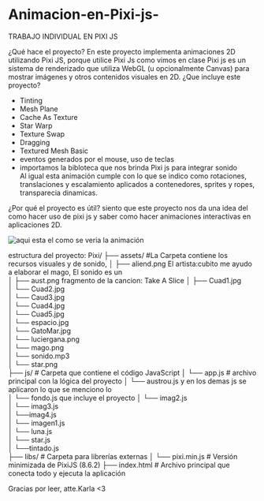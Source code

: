 # Animacion-en-Pixi-js-
TRABAJO INDIVIDUAL EN PIXI JS 

¿Qué hace el proyecto?
En este proyecto implementa animaciones 2D utilizando Pixi JS, porque utilice Pixi Js como vimos en clase Pixi js es un sistema de renderizado que utiliza WebGL (u opcionalmente Canvas) para mostrar imágenes y otros contenidos visuales en 2D.
¿Que incluye este proyecto? 
- Tinting
- Mesh Plane
- Cache As Texture
- Star Warp
- Texture Swap
- Dragging
- Textured Mesh Basic
- eventos generados por el mouse, uso de  teclas
- importamos la bibloteca que nos brinda Pixi js para integrar sonido   
Al igual esta animación cumple con lo que se indico como rotaciones, translaciones y escalamiento aplicados a contenedores, sprites y ropes, transparecia dinamicas.

¿Por qué el proyecto es útil?
siento que este proyecto nos da una idea del como hacer uso de pixi js y saber como hacer animaciones interactivas en aplicaciones 2D.

![aqui esta el como se veria la animación](https://github.com/user-attachments/assets/a8054185-87e6-4123-a954-436d80630034)

estructura del proyecto: 
Pixi/
├── assets/         #La  Carpeta contiene los recursos visuales y de sonido,
│   ├── aliend.png     El artista:cubito me ayudo a elaborar el mago, El sonido es un  
│   ├── aust.png       fragmento de la cancion: Take A Slice 
│   ├── Cuad1.jpg     
│   └── Cuad2.jpg     
│   └── Caud3.jpg     
│   └── Cuad4.jpg     
│   └── Cuad5.jpg       
│   └── espacio.jpg     
│   └── GatoMar.jpg     
│   └── luciergana.png   
│   └── mago.png         
│   └── sonido.mp3         
│   └── star.png           
├── js/                 # Carpeta que contiene el código JavaScript
│   └── app.js         # archivo principal con la lógica del proyecto 
│   └── austrou.js        y en los demas js se aplicaron lo que se menciono lo  
│   └── fondo.js           que incluye el proyecto 
│   └── imag2.js         
│   └── imag3.js         
│   └──imag4.js          
│   └── imagen1.js       
│   └── luna.js          
│   └── star.js          
│   └──tintado.js        
├── libs/               # Carpeta para librerías externas
│   └── pixi.min.js     # Versión minimizada de PixiJS (8.6.2)
├── index.html          # Archivo principal que conecta todo y ejecuta la aplicación


Gracias por leer, atte.Karla <3

